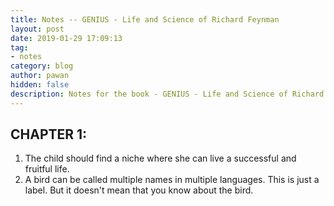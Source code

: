 ```yaml
---
title: Notes -- GENIUS - Life and Science of Richard Feynman
layout: post
date: 2019-01-29 17:09:13
tag:
- notes
category: blog
author: pawan
hidden: false
description: Notes for the book - GENIUS - Life and Science of Richard Feynma by James Gleick
---
```


## CHAPTER 1:
1. The child should find a niche where she can live a successful and fruitful life.
2. A bird can be called multiple names in multiple languages. This is just a label. But it doesn't mean that you know about the bird.
